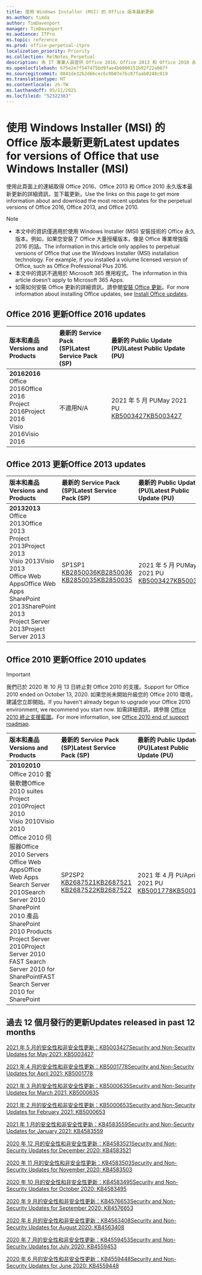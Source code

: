 ```yaml
---
title: 使用 Windows Installer (MSI) 的 Office 版本最新更新
ms.author: timda
author: TimDavenport
manager: TimDavenport
ms.audience: ITPro
ms.topic: reference
ms.prod: office-perpetual-itpro
localization_priority: Priority
ms.collection: RelNotes_Perpetual
description: 為 IT 專業人員提供 Office 2016、Office 2013 和 Office 2010 永久版本的最新更新資訊連結
ms.openlocfilehash: 675e2e7f547475bd9fae4b6800151b92f22a007f
ms.sourcegitcommit: 8841de32b2d66cec6c0b07e7bc87faab0248c019
ms.translationtype: HT
ms.contentlocale: zh-TW
ms.lasthandoff: 05/11/2021
ms.locfileid: "52322383"
---
```

# <a name="latest-updates-for-versions-of-office-that-use-windows-installer-msi"></a><span data-ttu-id="e0be3-103">使用 Windows Installer (MSI) 的 Office 版本最新更新</span><span class="sxs-lookup"><span data-stu-id="e0be3-103">Latest updates for versions of Office that use Windows Installer (MSI)</span></span>

<span data-ttu-id="e0be3-104">使用此頁面上的連結取得 Office 2016、Office 2013 和 Office 2010 永久版本最新更新的詳細資訊，並下載更新。</span><span class="sxs-lookup"><span data-stu-id="e0be3-104">Use the links on this page to get more information about and download the most recent updates for the perpetual versions of Office 2016, Office 2013, and Office 2010.</span></span>
  
 
> [!NOTE]
> - <span data-ttu-id="e0be3-p101">本文中的資訊僅適用於使用 Windows Installer (MSI) 安裝技術的 Office 永久版本。例如，如果您安裝了 Office 大量授權版本，像是 Office 專業增強版 2016 的話。</span><span class="sxs-lookup"><span data-stu-id="e0be3-p101">The information in this article only applies to perpetual versions of Office that use the Windows Installer (MSI) installation technology. For example, if you installed a volume licensed version of Office, such as Office Professional Plus 2016.</span></span>
> - <span data-ttu-id="e0be3-107">本文中的資訊不適用於 Microsoft 365 應用程式。</span><span class="sxs-lookup"><span data-stu-id="e0be3-107">The information in this article doesn't apply to Microsoft 365 Apps.</span></span>
> - <span data-ttu-id="e0be3-108">如需如何安裝 Office 更新的詳細資訊，請參閱[安裝 Office 更新](https://support.office.com/article/2ab296f3-7f03-43a2-8e50-46de917611c5)。</span><span class="sxs-lookup"><span data-stu-id="e0be3-108">For more information about installing Office updates, see [Install Office updates](https://support.office.com/article/2ab296f3-7f03-43a2-8e50-46de917611c5).</span></span> 


## <a name="office-2016-updates"></a><span data-ttu-id="e0be3-109">Office 2016 更新</span><span class="sxs-lookup"><span data-stu-id="e0be3-109">Office 2016 updates</span></span>

|<span data-ttu-id="e0be3-110">**版本和產品**</span><span class="sxs-lookup"><span data-stu-id="e0be3-110">**Versions and Products**</span></span>|<span data-ttu-id="e0be3-111">**最新的 Service Pack (SP)**</span><span class="sxs-lookup"><span data-stu-id="e0be3-111">**Latest Service Pack (SP)**</span></span>|<span data-ttu-id="e0be3-112">**最新的 Public Update (PU)**</span><span class="sxs-lookup"><span data-stu-id="e0be3-112">**Latest Public Update (PU)**</span></span>|
|:-----|:-----|:-----|
|<span data-ttu-id="e0be3-113">**2016**</span><span class="sxs-lookup"><span data-stu-id="e0be3-113">**2016**</span></span> <br/> <span data-ttu-id="e0be3-114">Office 2016</span><span class="sxs-lookup"><span data-stu-id="e0be3-114">Office 2016</span></span>  <br/> <span data-ttu-id="e0be3-115">Project 2016</span><span class="sxs-lookup"><span data-stu-id="e0be3-115">Project 2016</span></span>  <br/> <span data-ttu-id="e0be3-116">Visio 2016</span><span class="sxs-lookup"><span data-stu-id="e0be3-116">Visio 2016</span></span>  <br/> |<span data-ttu-id="e0be3-117">不適用</span><span class="sxs-lookup"><span data-stu-id="e0be3-117">N/A</span></span>  <br/> |<span data-ttu-id="e0be3-118">2021 年 5 月 PU</span><span class="sxs-lookup"><span data-stu-id="e0be3-118">May 2021 PU</span></span>  <br/> [<span data-ttu-id="e0be3-119">KB5003427</span><span class="sxs-lookup"><span data-stu-id="e0be3-119">KB5003427</span></span>](https://support.microsoft.com/help/5003427) <br/> |

## <a name="office-2013-updates"></a><span data-ttu-id="e0be3-120">Office 2013 更新</span><span class="sxs-lookup"><span data-stu-id="e0be3-120">Office 2013 updates</span></span>

|<span data-ttu-id="e0be3-121">**版本和產品**</span><span class="sxs-lookup"><span data-stu-id="e0be3-121">**Versions and Products**</span></span>|<span data-ttu-id="e0be3-122">**最新的 Service Pack (SP)**</span><span class="sxs-lookup"><span data-stu-id="e0be3-122">**Latest Service Pack (SP)**</span></span>|<span data-ttu-id="e0be3-123">**最新的 Public Update (PU)**</span><span class="sxs-lookup"><span data-stu-id="e0be3-123">**Latest Public Update (PU)**</span></span>|
|:-----|:-----|:-----|
|<span data-ttu-id="e0be3-124">**2013**</span><span class="sxs-lookup"><span data-stu-id="e0be3-124">**2013**</span></span> <br/> <span data-ttu-id="e0be3-125">Office 2013</span><span class="sxs-lookup"><span data-stu-id="e0be3-125">Office 2013</span></span>  <br/> <span data-ttu-id="e0be3-126">Project 2013</span><span class="sxs-lookup"><span data-stu-id="e0be3-126">Project 2013</span></span>  <br/> <span data-ttu-id="e0be3-127">Visio 2013</span><span class="sxs-lookup"><span data-stu-id="e0be3-127">Visio 2013</span></span>  <br/> <span data-ttu-id="e0be3-128">Office Web Apps</span><span class="sxs-lookup"><span data-stu-id="e0be3-128">Office Web Apps</span></span>  <br/> <span data-ttu-id="e0be3-129">SharePoint 2013</span><span class="sxs-lookup"><span data-stu-id="e0be3-129">SharePoint 2013</span></span>  <br/> <span data-ttu-id="e0be3-130">Project Server 2013</span><span class="sxs-lookup"><span data-stu-id="e0be3-130">Project Server 2013</span></span>  <br/> |<span data-ttu-id="e0be3-131">SP1</span><span class="sxs-lookup"><span data-stu-id="e0be3-131">SP1</span></span> <br/> [<span data-ttu-id="e0be3-132">KB2850036</span><span class="sxs-lookup"><span data-stu-id="e0be3-132">KB2850036</span></span>](https://support.microsoft.com/kb/2850036) <br/>[<span data-ttu-id="e0be3-133">KB2850035</span><span class="sxs-lookup"><span data-stu-id="e0be3-133">KB2850035</span></span>](https://support.microsoft.com/kb/2850035) <br/> |<span data-ttu-id="e0be3-134">2021 年 5 月 PU</span><span class="sxs-lookup"><span data-stu-id="e0be3-134">May 2021 PU</span></span>  <br/> [<span data-ttu-id="e0be3-135">KB5003427</span><span class="sxs-lookup"><span data-stu-id="e0be3-135">KB5003427</span></span>](https://support.microsoft.com/help/5003427) <br/> |
   
## <a name="office-2010-updates"></a><span data-ttu-id="e0be3-136">Office 2010 更新</span><span class="sxs-lookup"><span data-stu-id="e0be3-136">Office 2010 updates</span></span>
> [!IMPORTANT]
> <span data-ttu-id="e0be3-137">我們已於 2020 年 10 月 13 日終止對 Office 2010 的支援。</span><span class="sxs-lookup"><span data-stu-id="e0be3-137">Support for Office 2010 ended on October 13, 2020.</span></span> <span data-ttu-id="e0be3-138">如果您尚未開始升級您的 Office 2010 環境，建議您立即開始。</span><span class="sxs-lookup"><span data-stu-id="e0be3-138">If you haven't already begun to upgrade your Office 2010 environment, we recommend you start now.</span></span> <span data-ttu-id="e0be3-139">如需詳細資訊，請參閱 [Office 2010 終止支援藍圖](/DeployOffice/office-2010-end-support-roadmap)。</span><span class="sxs-lookup"><span data-stu-id="e0be3-139">For more information, see [Office 2010 end of support roadmap](/DeployOffice/office-2010-end-support-roadmap).</span></span> 

|<span data-ttu-id="e0be3-140">**版本和產品**</span><span class="sxs-lookup"><span data-stu-id="e0be3-140">**Versions and Products**</span></span>|<span data-ttu-id="e0be3-141">**最新的 Service Pack (SP)**</span><span class="sxs-lookup"><span data-stu-id="e0be3-141">**Latest Service Pack (SP)**</span></span>|<span data-ttu-id="e0be3-142">**最新的 Public Update (PU)**</span><span class="sxs-lookup"><span data-stu-id="e0be3-142">**Latest Public Update (PU)**</span></span>|
|:-----|:-----|:-----|
|<span data-ttu-id="e0be3-143">**2010**</span><span class="sxs-lookup"><span data-stu-id="e0be3-143">**2010**</span></span> <br/> <span data-ttu-id="e0be3-144">Office 2010 套裝軟體</span><span class="sxs-lookup"><span data-stu-id="e0be3-144">Office 2010 suites</span></span>  <br/> <span data-ttu-id="e0be3-145">Project 2010</span><span class="sxs-lookup"><span data-stu-id="e0be3-145">Project 2010</span></span>  <br/> <span data-ttu-id="e0be3-146">Visio 2010</span><span class="sxs-lookup"><span data-stu-id="e0be3-146">Visio 2010</span></span>  <br/> <span data-ttu-id="e0be3-147">Office 2010 伺服器</span><span class="sxs-lookup"><span data-stu-id="e0be3-147">Office 2010 Servers</span></span>  <br/> <span data-ttu-id="e0be3-148">Office Web Apps</span><span class="sxs-lookup"><span data-stu-id="e0be3-148">Office Web Apps</span></span>  <br/> <span data-ttu-id="e0be3-149">Search Server 2010</span><span class="sxs-lookup"><span data-stu-id="e0be3-149">Search Server 2010</span></span>  <br/> <span data-ttu-id="e0be3-150">SharePoint 2010 產品</span><span class="sxs-lookup"><span data-stu-id="e0be3-150">SharePoint 2010 Products</span></span>  <br/> <span data-ttu-id="e0be3-151">Project Server 2010</span><span class="sxs-lookup"><span data-stu-id="e0be3-151">Project Server 2010</span></span>  <br/> <span data-ttu-id="e0be3-152">FAST Search Server 2010 for SharePoint</span><span class="sxs-lookup"><span data-stu-id="e0be3-152">FAST Search Server 2010 for SharePoint</span></span>  <br/> |<span data-ttu-id="e0be3-153">SP2</span><span class="sxs-lookup"><span data-stu-id="e0be3-153">SP2</span></span> <br/>[<span data-ttu-id="e0be3-154">KB2687521</span><span class="sxs-lookup"><span data-stu-id="e0be3-154">KB2687521</span></span>](https://support.microsoft.com/kb/2687521) <br/> [<span data-ttu-id="e0be3-155">KB2687522</span><span class="sxs-lookup"><span data-stu-id="e0be3-155">KB2687522</span></span>](https://support.microsoft.com/kb/2687522) <br/> |<span data-ttu-id="e0be3-156">2021 年 4 月 PU</span><span class="sxs-lookup"><span data-stu-id="e0be3-156">April 2021 PU</span></span>  <br/> [<span data-ttu-id="e0be3-157">KB5001778</span><span class="sxs-lookup"><span data-stu-id="e0be3-157">KB5001778</span></span>](https://support.microsoft.com/help/5001778) <br/> |
   

   
## <a name="updates-released-in-past-12-months"></a><span data-ttu-id="e0be3-158">過去 12 個月發行的更新</span><span class="sxs-lookup"><span data-stu-id="e0be3-158">Updates released in past 12 months</span></span>

[<span data-ttu-id="e0be3-159">2021 年 5 月的安全性和非安全性更新：KB5003427</span><span class="sxs-lookup"><span data-stu-id="e0be3-159">Security and Non-Security Updates for May 2021: KB5003427</span></span>](https://support.microsoft.com/help/5003427)

[<span data-ttu-id="e0be3-160">2021 年 4 月的安全性和非安全性更新：KB5001778</span><span class="sxs-lookup"><span data-stu-id="e0be3-160">Security and Non-Security Updates for April 2021: KB5001778</span></span>](https://support.microsoft.com/help/5001778)

[<span data-ttu-id="e0be3-161">2021 年 3 月的安全性和非安全性更新：KB5000635</span><span class="sxs-lookup"><span data-stu-id="e0be3-161">Security and Non-Security Updates for March 2021: KB5000635</span></span>](https://support.microsoft.com/help/5000635)

[<span data-ttu-id="e0be3-162">2021 年 2 月的安全性和非安全性更新：KB5000653</span><span class="sxs-lookup"><span data-stu-id="e0be3-162">Security and Non-Security Updates for February 2021: KB5000653</span></span>](https://support.microsoft.com/help/5000653)

[<span data-ttu-id="e0be3-163">2021 年 1 月的安全性和非安全性更新：KB4583559</span><span class="sxs-lookup"><span data-stu-id="e0be3-163">Security and Non-Security Updates for January 2021: KB4583559</span></span>](https://support.microsoft.com/help/4583559)

[<span data-ttu-id="e0be3-164">2020 年 12 月的安全性和非安全性更新：KB4583521</span><span class="sxs-lookup"><span data-stu-id="e0be3-164">Security and Non-Security Updates for December 2020: KB4583521</span></span>](https://support.microsoft.com/help/4583521)

[<span data-ttu-id="e0be3-165">2020 年 11 月的安全性和非安全性更新：KB4583503</span><span class="sxs-lookup"><span data-stu-id="e0be3-165">Security and Non-Security Updates for November 2020: KB4583503</span></span>](https://support.microsoft.com/help/4583503)

[<span data-ttu-id="e0be3-166">2020 年 10 月的安全性和非安全性更新：KB4583495</span><span class="sxs-lookup"><span data-stu-id="e0be3-166">Security and Non-Security Updates for October 2020: KB4583495</span></span>](https://support.microsoft.com/help/4583495)

[<span data-ttu-id="e0be3-167">2020 年 9 月的安全性和非安全性更新：KB4576653</span><span class="sxs-lookup"><span data-stu-id="e0be3-167">Security and Non-Security Updates for September 2020: KB4576653</span></span>](https://support.microsoft.com/help/4576653)

[<span data-ttu-id="e0be3-168">2020 年 8 月的安全性和非安全性更新：KB4563408</span><span class="sxs-lookup"><span data-stu-id="e0be3-168">Security and Non-Security Updates for August 2020: KB4563408</span></span>](https://support.microsoft.com/help/4563408)

[<span data-ttu-id="e0be3-169">2020 年 7 月的安全性和非安全性更新：KB4559453</span><span class="sxs-lookup"><span data-stu-id="e0be3-169">Security and Non-Security Updates for July 2020: KB4559453</span></span>](https://support.microsoft.com/help/4559453)

[<span data-ttu-id="e0be3-170">2020 年 6 月的安全性和非安全性更新：KB4559448</span><span class="sxs-lookup"><span data-stu-id="e0be3-170">Security and Non-Security Updates for June 2020: KB4559448</span></span>](https://support.microsoft.com/help/4559448)








 




</br>